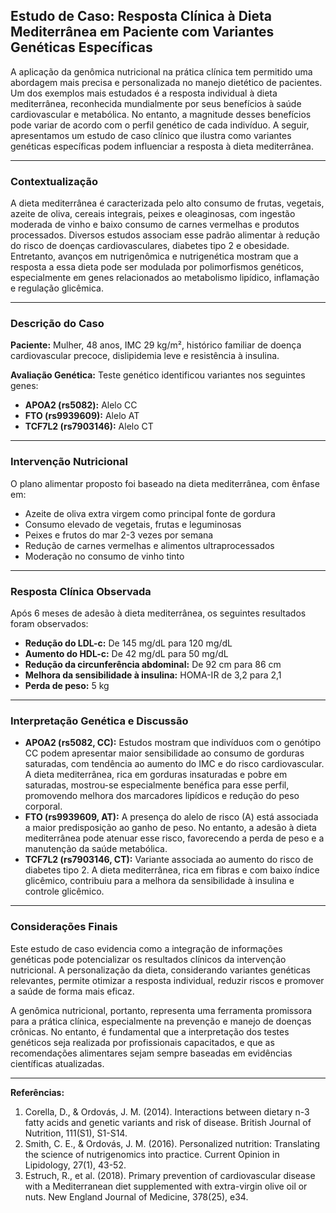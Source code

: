 
## Estudo de Caso: Resposta Clínica à Dieta Mediterrânea em Paciente com Variantes Genéticas Específicas

A aplicação da genômica nutricional na prática clínica tem permitido uma abordagem mais precisa e personalizada no manejo dietético de pacientes. Um dos exemplos mais estudados é a resposta individual à dieta mediterrânea, reconhecida mundialmente por seus benefícios à saúde cardiovascular e metabólica. No entanto, a magnitude desses benefícios pode variar de acordo com o perfil genético de cada indivíduo. A seguir, apresentamos um estudo de caso clínico que ilustra como variantes genéticas específicas podem influenciar a resposta à dieta mediterrânea.

---

### Contextualização

A dieta mediterrânea é caracterizada pelo alto consumo de frutas, vegetais, azeite de oliva, cereais integrais, peixes e oleaginosas, com ingestão moderada de vinho e baixo consumo de carnes vermelhas e produtos processados. Diversos estudos associam esse padrão alimentar à redução do risco de doenças cardiovasculares, diabetes tipo 2 e obesidade. Entretanto, avanços em nutrigenômica e nutrigenética mostram que a resposta a essa dieta pode ser modulada por polimorfismos genéticos, especialmente em genes relacionados ao metabolismo lipídico, inflamação e regulação glicêmica.

---

### Descrição do Caso

**Paciente:** Mulher, 48 anos, IMC 29 kg/m², histórico familiar de doença cardiovascular precoce, dislipidemia leve e resistência à insulina.

**Avaliação Genética:** Teste genético identificou variantes nos seguintes genes:
- **APOA2 (rs5082):** Alelo CC
- **FTO (rs9939609):** Alelo AT
- **TCF7L2 (rs7903146):** Alelo CT

---

### Intervenção Nutricional

O plano alimentar proposto foi baseado na dieta mediterrânea, com ênfase em:
- Azeite de oliva extra virgem como principal fonte de gordura
- Consumo elevado de vegetais, frutas e leguminosas
- Peixes e frutos do mar 2-3 vezes por semana
- Redução de carnes vermelhas e alimentos ultraprocessados
- Moderação no consumo de vinho tinto

---

### Resposta Clínica Observada

Após 6 meses de adesão à dieta mediterrânea, os seguintes resultados foram observados:

- **Redução do LDL-c:** De 145 mg/dL para 120 mg/dL
- **Aumento do HDL-c:** De 42 mg/dL para 50 mg/dL
- **Redução da circunferência abdominal:** De 92 cm para 86 cm
- **Melhora da sensibilidade à insulina:** HOMA-IR de 3,2 para 2,1
- **Perda de peso:** 5 kg

---

### Interpretação Genética e Discussão

- **APOA2 (rs5082, CC):** Estudos mostram que indivíduos com o genótipo CC podem apresentar maior sensibilidade ao consumo de gorduras saturadas, com tendência ao aumento do IMC e do risco cardiovascular. A dieta mediterrânea, rica em gorduras insaturadas e pobre em saturadas, mostrou-se especialmente benéfica para esse perfil, promovendo melhora dos marcadores lipídicos e redução do peso corporal.
- **FTO (rs9939609, AT):** A presença do alelo de risco (A) está associada a maior predisposição ao ganho de peso. No entanto, a adesão à dieta mediterrânea pode atenuar esse risco, favorecendo a perda de peso e a manutenção da saúde metabólica.
- **TCF7L2 (rs7903146, CT):** Variante associada ao aumento do risco de diabetes tipo 2. A dieta mediterrânea, rica em fibras e com baixo índice glicêmico, contribuiu para a melhora da sensibilidade à insulina e controle glicêmico.

---

### Considerações Finais

Este estudo de caso evidencia como a integração de informações genéticas pode potencializar os resultados clínicos da intervenção nutricional. A personalização da dieta, considerando variantes genéticas relevantes, permite otimizar a resposta individual, reduzir riscos e promover a saúde de forma mais eficaz.

A genômica nutricional, portanto, representa uma ferramenta promissora para a prática clínica, especialmente na prevenção e manejo de doenças crônicas. No entanto, é fundamental que a interpretação dos testes genéticos seja realizada por profissionais capacitados, e que as recomendações alimentares sejam sempre baseadas em evidências científicas atualizadas.

---

**Referências:**

1. Corella, D., & Ordovás, J. M. (2014). Interactions between dietary n-3 fatty acids and genetic variants and risk of disease. British Journal of Nutrition, 111(S1), S1-S14.
2. Smith, C. E., & Ordovás, J. M. (2016). Personalized nutrition: Translating the science of nutrigenomics into practice. Current Opinion in Lipidology, 27(1), 43-52.
3. Estruch, R., et al. (2018). Primary prevention of cardiovascular disease with a Mediterranean diet supplemented with extra-virgin olive oil or nuts. New England Journal of Medicine, 378(25), e34.

```
